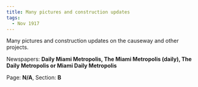 ```yaml
---  
title: Many pictures and construction updates  
tags:  
  - Nov 1917  
---  
```

  
Many pictures and construction updates on the causeway and other projects.  
  
Newspapers: **Daily Miami Metropolis, The Miami Metropolis (daily), The Daily Metropolis or Miami Daily Metropolis**  
  
Page: **N/A**, Section: **B** 
